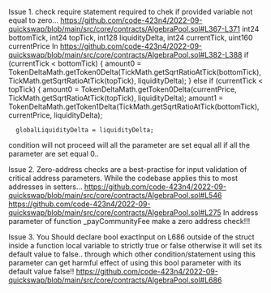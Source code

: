 Issue 1.
check require statement required to chek if provided variable not equal to zero...
https://github.com/code-423n4/2022-09-quickswap/blob/main/src/core/contracts/AlgebraPool.sol#L367-L371
    int24 bottomTick,
    int24 topTick,
    int128 liquidityDelta,
    int24 currentTick,
    uint160 currentPrice
In https://github.com/code-423n4/2022-09-quickswap/blob/main/src/core/contracts/AlgebraPool.sol#L382-L388
if (currentTick < bottomTick) {
      amount0 = TokenDeltaMath.getToken0Delta(TickMath.getSqrtRatioAtTick(bottomTick), TickMath.getSqrtRatioAtTick(topTick), liquidityDelta);
    } else if (currentTick < topTick) {
      amount0 = TokenDeltaMath.getToken0Delta(currentPrice, TickMath.getSqrtRatioAtTick(topTick), liquidityDelta);
      amount1 = TokenDeltaMath.getToken1Delta(TickMath.getSqrtRatioAtTick(bottomTick), currentPrice, liquidityDelta);

      globalLiquidityDelta = liquidityDelta;

condition will not proceed will all the parameter are set equal all if all the parameter are set  equal 0..

Issue 2.
Zero-address checks are a best-practise for input validation of critical address parameters. 
While the codebase applies this to most addresses in setters...
https://github.com/code-423n4/2022-09-quickswap/blob/main/src/core/contracts/AlgebraPool.sol#L546
https://github.com/code-423n4/2022-09-quickswap/blob/main/src/core/contracts/AlgebraPool.sol#L275
In address parameter of function _payCommunityFee make a zero address check!!!

Issue 3.
You Should declare bool exactInput on L686 outside of the struct inside a function local variable to strictly true or false otherwise it will set its default value to false..
through which other condition/statement using this parameter can get harmful effect of using this bool parameter with its default value false!!
https://github.com/code-423n4/2022-09-quickswap/blob/main/src/core/contracts/AlgebraPool.sol#L686